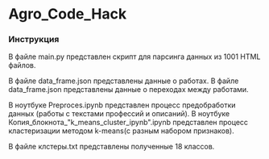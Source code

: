 # Agro_Code_Hack
### Инструкция
В файле main.py представлен  скрипт для парсинга данных из 1001 HTML файлов.

В файле data_frame.json представлены данные о работах.
В файле data_frame.json представлены данные о переходах между работами.

В ноутбуке Preproces.ipynb представлен процесс предобработки данных (работы с текстами профессий и описаний).
В ноутбуке Копия_блокнота_"k_means_cluster_ipynb".ipynb представлен процесс кластеризации методом k-means(с разным набором признаков).

В файле клстеры.txt представлены полученные 18 классов.
